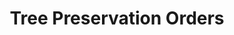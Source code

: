 ---
schema: default
title: Tree Preservation Orders
organization: South Ayrshire Council
notes: >-
    Tree presevation orders in force across the area
resources:
  - name: Tree Preservation Orders FEATURE LAYER
  - url: >-
      
  - format: FEATURE LAYER
license: 
category:

  - planning
  - conservation
  - environment
  - woodland
maintainer: South Ayrshire Council
maintainer_email: someone@example.com
---